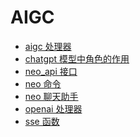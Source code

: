 # AIGC

<!-- links begin -->

- [aigc 处理器](aigc处理器.md)
- [chatgpt 模型中角色的作用](chatgpt模型中角色的作用.md)
- [neo_api 接口](neo_api接口.md)
- [neo 命令](neo命令.md)
- [neo 聊天助手](neo聊天助手.md)
- [openai 处理器](openai处理器.md)
- [sse 函数](sse函数.md)
<!-- links end -->
